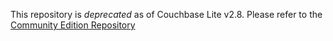 
This repository is *deprecated* as of Couchbase Lite v2.8.
Please refer to the [Community Edition Repository](https://github.com/couchbase/couchbase-lite-java-ce-root)

